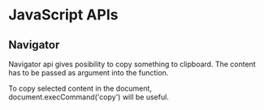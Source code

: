 # JavaScript APIs

## Navigator

Navigator api gives posibility to copy something to clipboard. The content has to be passed as argument into the function.

To copy selected content in the document, document.execCommand('copy') will be useful.
